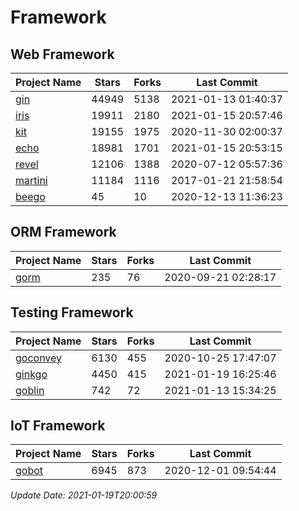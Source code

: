 # Framework

## Web Framework
| Project Name | Stars | Forks | Last Commit |
| ------------ | ----- | ----- | ----------- |
| [gin](https://github.com/gin-gonic/gin) | 44949 | 5138 | 2021-01-13 01:40:37 |
| [iris](https://github.com/kataras/iris) | 19911 | 2180 | 2021-01-15 20:57:46 |
| [kit](https://github.com/go-kit/kit) | 19155 | 1975 | 2020-11-30 02:00:37 |
| [echo](https://github.com/labstack/echo) | 18981 | 1701 | 2021-01-15 20:53:15 |
| [revel](https://github.com/revel/revel) | 12106 | 1388 | 2020-07-12 05:57:36 |
| [martini](https://github.com/go-martini/martini) | 11184 | 1116 | 2017-01-21 21:58:54 |
| [beego](https://github.com/astaxie/beego) | 45 | 10 | 2020-12-13 11:36:23 |

## ORM Framework
| Project Name | Stars | Forks | Last Commit |
| ------------ | ----- | ----- | ----------- |
| [gorm](https://github.com/jinzhu/gorm) | 235 | 76 | 2020-09-21 02:28:17 |

## Testing Framework
| Project Name | Stars | Forks | Last Commit |
| ------------ | ----- | ----- | ----------- |
| [goconvey](https://github.com/smartystreets/goconvey) | 6130 | 455 | 2020-10-25 17:47:07 |
| [ginkgo](https://github.com/onsi/ginkgo) | 4450 | 415 | 2021-01-19 16:25:46 |
| [goblin](https://github.com/franela/goblin) | 742 | 72 | 2021-01-13 15:34:25 |

## IoT Framework
| Project Name | Stars | Forks | Last Commit |
| ------------ | ----- | ----- | ----------- |
| [gobot](https://github.com/hybridgroup/gobot) | 6945 | 873 | 2020-12-01 09:54:44 |

*Update Date: 2021-01-19T20:00:59*